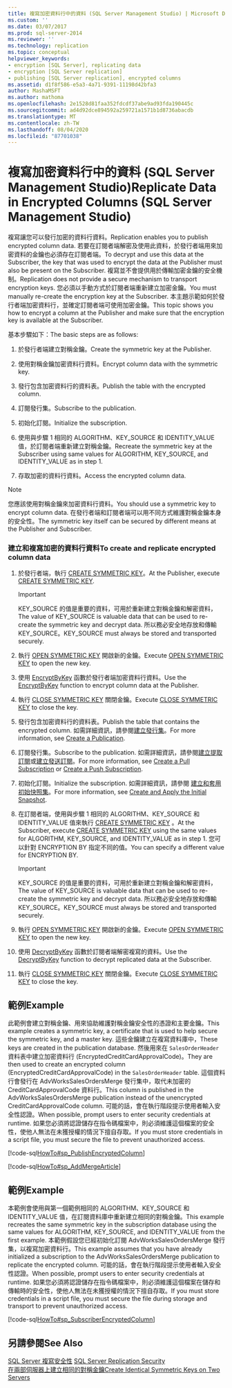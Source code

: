 ```yaml
---
title: 複寫加密資料行中的資料 (SQL Server Management Studio) | Microsoft Docs
ms.custom: ''
ms.date: 03/07/2017
ms.prod: sql-server-2014
ms.reviewer: ''
ms.technology: replication
ms.topic: conceptual
helpviewer_keywords:
- encryption [SQL Server], replicating data
- encryption [SQL Server replication]
- publishing [SQL Server replication], encrypted columns
ms.assetid: d1f8f586-e5a3-4a71-9391-11198d42bfa3
author: MashaMSFT
ms.author: mathoma
ms.openlocfilehash: 2e1528d81faa352fdcdf37abe9ad93fda190445c
ms.sourcegitcommit: ad4d92dce894592a259721a1571b1d8736abacdb
ms.translationtype: MT
ms.contentlocale: zh-TW
ms.lasthandoff: 08/04/2020
ms.locfileid: "87701038"
---
```

# <a name="replicate-data-in-encrypted-columns-sql-server-management-studio"></a><span data-ttu-id="70c1c-102">複寫加密資料行中的資料 (SQL Server Management Studio)</span><span class="sxs-lookup"><span data-stu-id="70c1c-102">Replicate Data in Encrypted Columns (SQL Server Management Studio)</span></span>
  <span data-ttu-id="70c1c-103">複寫讓您可以發行加密的資料行資料。</span><span class="sxs-lookup"><span data-stu-id="70c1c-103">Replication enables you to publish encrypted column data.</span></span> <span data-ttu-id="70c1c-104">若要在訂閱者端解密及使用此資料，於發行者端用來加密資料的金鑰也必須存在訂閱者端。</span><span class="sxs-lookup"><span data-stu-id="70c1c-104">To decrypt and use this data at the Subscriber, the key that was used to encrypt the data at the Publisher must also be present on the Subscriber.</span></span> <span data-ttu-id="70c1c-105">複寫並不會提供用於傳輸加密金鑰的安全機制。</span><span class="sxs-lookup"><span data-stu-id="70c1c-105">Replication does not provide a secure mechanism to transport encryption keys.</span></span> <span data-ttu-id="70c1c-106">您必須以手動方式於訂閱者端重新建立加密金鑰。</span><span class="sxs-lookup"><span data-stu-id="70c1c-106">You must manually re-create the encryption key at the Subscriber.</span></span> <span data-ttu-id="70c1c-107">本主題示範如何於發行者端加密資料行，並確定訂閱者端可使用加密金鑰。</span><span class="sxs-lookup"><span data-stu-id="70c1c-107">This topic shows you how to encrypt a column at the Publisher and make sure that the encryption key is available at the Subscriber.</span></span>  
  
 <span data-ttu-id="70c1c-108">基本步驟如下：</span><span class="sxs-lookup"><span data-stu-id="70c1c-108">The basic steps are as follows:</span></span>  
  
1.  <span data-ttu-id="70c1c-109">於發行者端建立對稱金鑰。</span><span class="sxs-lookup"><span data-stu-id="70c1c-109">Create the symmetric key at the Publisher.</span></span>  
  
2.  <span data-ttu-id="70c1c-110">使用對稱金鑰加密資料行資料。</span><span class="sxs-lookup"><span data-stu-id="70c1c-110">Encrypt column data with the symmetric key.</span></span>  
  
3.  <span data-ttu-id="70c1c-111">發行包含加密資料行的資料表。</span><span class="sxs-lookup"><span data-stu-id="70c1c-111">Publish the table with the encrypted column.</span></span>  
  
4.  <span data-ttu-id="70c1c-112">訂閱發行集。</span><span class="sxs-lookup"><span data-stu-id="70c1c-112">Subscribe to the publication.</span></span>  
  
5.  <span data-ttu-id="70c1c-113">初始化訂閱。</span><span class="sxs-lookup"><span data-stu-id="70c1c-113">Initialize the subscription.</span></span>  
  
6.  <span data-ttu-id="70c1c-114">使用與步驟 1 相同的 ALGORITHM、KEY_SOURCE 和 IDENTITY_VALUE 值，於訂閱者端重新建立對稱金鑰。</span><span class="sxs-lookup"><span data-stu-id="70c1c-114">Recreate the symmetric key at the Subscriber using same values for ALGORITHM, KEY_SOURCE, and IDENTITY_VALUE as in step 1.</span></span>  
  
7.  <span data-ttu-id="70c1c-115">存取加密的資料行資料。</span><span class="sxs-lookup"><span data-stu-id="70c1c-115">Access the encrypted column data.</span></span>  
  
> [!NOTE]  
>  <span data-ttu-id="70c1c-116">您應該使用對稱金鑰來加密資料行資料。</span><span class="sxs-lookup"><span data-stu-id="70c1c-116">You should use a symmetric key to encrypt column data.</span></span> <span data-ttu-id="70c1c-117">在發行者端和訂閱者端可以用不同方式維護對稱金鑰本身的安全性。</span><span class="sxs-lookup"><span data-stu-id="70c1c-117">The symmetric key itself can be secured by different means at the Publisher and Subscriber.</span></span>  
  
### <a name="to-create-and-replicate-encrypted-column-data"></a><span data-ttu-id="70c1c-118">建立和複寫加密的資料行資料</span><span class="sxs-lookup"><span data-stu-id="70c1c-118">To create and replicate encrypted column data</span></span>  
  
1.  <span data-ttu-id="70c1c-119">於發行者端，執行 [CREATE SYMMETRIC KEY](/sql/t-sql/statements/create-symmetric-key-transact-sql)。</span><span class="sxs-lookup"><span data-stu-id="70c1c-119">At the Publisher, execute [CREATE SYMMETRIC KEY](/sql/t-sql/statements/create-symmetric-key-transact-sql).</span></span>  
  
    > [!IMPORTANT]  
    >  <span data-ttu-id="70c1c-120">KEY_SOURCE 的值是重要的資料，可用於重新建立對稱金鑰和解密資料，</span><span class="sxs-lookup"><span data-stu-id="70c1c-120">The value of KEY_SOURCE is valuable data that can be used to re-create the symmetric key and decrypt data.</span></span> <span data-ttu-id="70c1c-121">所以務必安全地存放和傳輸 KEY_SOURCE。</span><span class="sxs-lookup"><span data-stu-id="70c1c-121">KEY_SOURCE must always be stored and transported securely.</span></span>  
  
2.  <span data-ttu-id="70c1c-122">執行 [OPEN SYMMETRIC KEY](/sql/t-sql/statements/open-symmetric-key-transact-sql) 開啟新的金鑰。</span><span class="sxs-lookup"><span data-stu-id="70c1c-122">Execute [OPEN SYMMETRIC KEY](/sql/t-sql/statements/open-symmetric-key-transact-sql) to open the new key.</span></span>  
  
3.  <span data-ttu-id="70c1c-123">使用 [EncryptByKey](/sql/t-sql/functions/encryptbykey-transact-sql) 函數於發行者端加密資料行資料。</span><span class="sxs-lookup"><span data-stu-id="70c1c-123">Use the [EncryptByKey](/sql/t-sql/functions/encryptbykey-transact-sql) function to encrypt column data at the Publisher.</span></span>  
  
4.  <span data-ttu-id="70c1c-124">執行 [CLOSE SYMMETRIC KEY](/sql/t-sql/statements/close-symmetric-key-transact-sql) 關閉金鑰。</span><span class="sxs-lookup"><span data-stu-id="70c1c-124">Execute [CLOSE SYMMETRIC KEY](/sql/t-sql/statements/close-symmetric-key-transact-sql) to close the key.</span></span>  
  
5.  <span data-ttu-id="70c1c-125">發行包含加密資料行的資料表。</span><span class="sxs-lookup"><span data-stu-id="70c1c-125">Publish the table that contains the encrypted column.</span></span> <span data-ttu-id="70c1c-126">如需詳細資訊，請參閱[建立發行集](../publish/create-a-publication.md)。</span><span class="sxs-lookup"><span data-stu-id="70c1c-126">For more information, see [Create a Publication](../publish/create-a-publication.md).</span></span>  
  
6.  <span data-ttu-id="70c1c-127">訂閱發行集。</span><span class="sxs-lookup"><span data-stu-id="70c1c-127">Subscribe to the publication.</span></span> <span data-ttu-id="70c1c-128">如需詳細資訊，請參閱[建立提取訂閱](../create-a-pull-subscription.md)或[建立發送訂閱](../create-a-push-subscription.md)。</span><span class="sxs-lookup"><span data-stu-id="70c1c-128">For more information, see [Create a Pull Subscription](../create-a-pull-subscription.md) or [Create a Push Subscription](../create-a-push-subscription.md).</span></span>  
  
7.  <span data-ttu-id="70c1c-129">初始化訂閱。</span><span class="sxs-lookup"><span data-stu-id="70c1c-129">Initialize the subscription.</span></span> <span data-ttu-id="70c1c-130">如需詳細資訊，請參閱 [建立和套用初始快照集](../create-and-apply-the-initial-snapshot.md)。</span><span class="sxs-lookup"><span data-stu-id="70c1c-130">For more information, see [Create and Apply the Initial Snapshot](../create-and-apply-the-initial-snapshot.md).</span></span>  
  
8.  <span data-ttu-id="70c1c-131">在訂閱者端，使用與步驟 1 相同的 ALGORITHM、KEY_SOURCE 和 IDENTITY_VALUE 值來執行 [CREATE SYMMETRIC KEY](/sql/t-sql/statements/create-symmetric-key-transact-sql) 。</span><span class="sxs-lookup"><span data-stu-id="70c1c-131">At the Subscriber, execute [CREATE SYMMETRIC KEY](/sql/t-sql/statements/create-symmetric-key-transact-sql) using the same values for ALGORITHM, KEY_SOURCE, and IDENTITY_VALUE as in step 1.</span></span> <span data-ttu-id="70c1c-132">您可以針對 ENCRYPTION BY 指定不同的值。</span><span class="sxs-lookup"><span data-stu-id="70c1c-132">You can specify a different value for ENCRYPTION BY.</span></span>  
  
    > [!IMPORTANT]  
    >  <span data-ttu-id="70c1c-133">KEY_SOURCE 的值是重要的資料，可用於重新建立對稱金鑰和解密資料，</span><span class="sxs-lookup"><span data-stu-id="70c1c-133">The value of KEY_SOURCE is valuable data that can be used to re-create the symmetric key and decrypt data.</span></span> <span data-ttu-id="70c1c-134">所以務必安全地存放和傳輸 KEY_SOURCE。</span><span class="sxs-lookup"><span data-stu-id="70c1c-134">KEY_SOURCE must always be stored and transported securely.</span></span>  
  
9. <span data-ttu-id="70c1c-135">執行 [OPEN SYMMETRIC KEY](/sql/t-sql/statements/open-symmetric-key-transact-sql) 開啟新的金鑰。</span><span class="sxs-lookup"><span data-stu-id="70c1c-135">Execute [OPEN SYMMETRIC KEY](/sql/t-sql/statements/open-symmetric-key-transact-sql) to open the new key.</span></span>  
  
10. <span data-ttu-id="70c1c-136">使用 [DecryptByKey](/sql/t-sql/functions/decryptbykey-transact-sql) 函數於訂閱者端解密複寫的資料。</span><span class="sxs-lookup"><span data-stu-id="70c1c-136">Use the [DecryptByKey](/sql/t-sql/functions/decryptbykey-transact-sql) function to decrypt replicated data at the Subscriber.</span></span>  
  
11. <span data-ttu-id="70c1c-137">執行 [CLOSE SYMMETRIC KEY](/sql/t-sql/statements/close-symmetric-key-transact-sql) 關閉金鑰。</span><span class="sxs-lookup"><span data-stu-id="70c1c-137">Execute [CLOSE SYMMETRIC KEY](/sql/t-sql/statements/close-symmetric-key-transact-sql) to close the key.</span></span>  
  
## <a name="example"></a><span data-ttu-id="70c1c-138">範例</span><span class="sxs-lookup"><span data-stu-id="70c1c-138">Example</span></span>  
 <span data-ttu-id="70c1c-139">此範例會建立對稱金鑰、用來協助維護對稱金鑰安全性的憑證和主要金鑰。</span><span class="sxs-lookup"><span data-stu-id="70c1c-139">This example creates a symmetric key, a certificate that is used to help secure the symmetric key, and a master key.</span></span> <span data-ttu-id="70c1c-140">這些金鑰建立在複寫資料庫中，</span><span class="sxs-lookup"><span data-stu-id="70c1c-140">These keys are created in the publication database.</span></span> <span data-ttu-id="70c1c-141">然後用來在 `SalesOrderHeader` 資料表中建立加密資料行 (EncryptedCreditCardApprovalCode)。</span><span class="sxs-lookup"><span data-stu-id="70c1c-141">They are then used to create an encrypted column (EncryptedCreditCardApprovalCode) in the `SalesOrderHeader` table.</span></span> <span data-ttu-id="70c1c-142">這個資料行會發行在 AdvWorksSalesOrdersMerge 發行集中，取代未加密的 CreditCardApprovalCode 資料行。</span><span class="sxs-lookup"><span data-stu-id="70c1c-142">This column is published in the AdvWorksSalesOrdersMerge publication instead of the unencrypted CreditCardApprovalCode column.</span></span> <span data-ttu-id="70c1c-143">可能的話，會在執行階段提示使用者輸入安全性認證。</span><span class="sxs-lookup"><span data-stu-id="70c1c-143">When possible, prompt users to enter security credentials at runtime.</span></span> <span data-ttu-id="70c1c-144">如果您必須將認證儲存在指令碼檔案中，則必須維護這個檔案的安全性，使他人無法在未獲授權的情況下擅自存取。</span><span class="sxs-lookup"><span data-stu-id="70c1c-144">If you must store credentials in a script file, you must secure the file to prevent unauthorized access.</span></span>  
  
 [!code-sql[HowTo#sp_PublishEncryptedColumn](../../../snippets/tsql/SQL15/replication/howto/tsql/publishencryptedcolumn.sql#sp_publishencryptedcolumn)]  
  
 [!code-sql[HowTo#sp_AddMergeArticle](../../../snippets/tsql/SQL15/replication/howto/tsql/createmergepub.sql#sp_addmergearticle)]  
  
## <a name="example"></a><span data-ttu-id="70c1c-145">範例</span><span class="sxs-lookup"><span data-stu-id="70c1c-145">Example</span></span>  
 <span data-ttu-id="70c1c-146">本範例會使用與第一個範例相同的 ALGORITHM、KEY_SOURCE 和 IDENTITY_VALUE 值，在訂閱資料庫中重新建立相同的對稱金鑰。</span><span class="sxs-lookup"><span data-stu-id="70c1c-146">This example recreates the same symmetric key in the subscription database using the same values for ALGORITHM, KEY_SOURCE, and IDENTITY_VALUE from the first example.</span></span> <span data-ttu-id="70c1c-147">本範例假設您已經初始化訂閱 AdvWorksSalesOrdersMerge 發行集，以複寫加密資料行。</span><span class="sxs-lookup"><span data-stu-id="70c1c-147">This example assumes that you have already initialized a subscription to the AdvWorksSalesOrdersMerge publication to replicate the encrypted column.</span></span> <span data-ttu-id="70c1c-148">可能的話，會在執行階段提示使用者輸入安全性認證。</span><span class="sxs-lookup"><span data-stu-id="70c1c-148">When possible, prompt users to enter security credentials at runtime.</span></span> <span data-ttu-id="70c1c-149">如果您必須將認證儲存在指令碼檔案中，則必須維護這個檔案在儲存和傳輸時的安全性，使他人無法在未獲授權的情況下擅自存取。</span><span class="sxs-lookup"><span data-stu-id="70c1c-149">If you must store credentials in a script file, you must secure the file during storage and transport to prevent unauthorized access.</span></span>  
  
 [!code-sql[HowTo#sp_SubscriberEncryptedColumn](../../../snippets/tsql/SQL15/replication/howto/tsql/subscriberencryptedcolumn.sql#sp_subscriberencryptedcolumn)]  
  
## <a name="see-also"></a><span data-ttu-id="70c1c-150">另請參閱</span><span class="sxs-lookup"><span data-stu-id="70c1c-150">See Also</span></span>  
 <span data-ttu-id="70c1c-151">[SQL Server 複寫安全性](view-and-modify-replication-security-settings.md) </span><span class="sxs-lookup"><span data-stu-id="70c1c-151">[SQL Server Replication Security](view-and-modify-replication-security-settings.md) </span></span>  
 [<span data-ttu-id="70c1c-152">在兩部伺服器上建立相同的對稱金鑰</span><span class="sxs-lookup"><span data-stu-id="70c1c-152">Create Identical Symmetric Keys on Two Servers</span></span>](../../security/encryption/create-identical-symmetric-keys-on-two-servers.md)  
  
  
